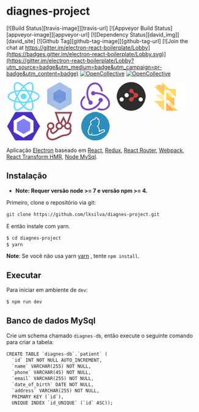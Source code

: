 # diagnes-project

[![Build Status][travis-image]][travis-url]
[![Appveyor Build Status][appveyor-image]][appveyor-url]
[![Dependency Status][david_img]][david_site]
[![Github Tag][github-tag-image]][github-tag-url]
[![Join the chat at https://gitter.im/electron-react-boilerplate/Lobby](https://badges.gitter.im/electron-react-boilerplate/Lobby.svg)](https://gitter.im/electron-react-boilerplate/Lobby?utm_source=badge&utm_medium=badge&utm_campaign=pr-badge&utm_content=badge)
[![OpenCollective](https://opencollective.com/electron-react-boilerplate/backers/badge.svg)](#backers)
[![OpenCollective](https://opencollective.com/electron-react-boilerplate/sponsors/badge.svg)](#sponsors)

[![React](/internals/img/react-padded-90.png)](https://facebook.github.io/react/)
[![Webpack](/internals/img/webpack-padded-90.png)](https://webpack.github.io/)
[![Redux](/internals/img/redux-padded-90.png)](http://redux.js.org/)
[![React Router](/internals/img/react-router-padded-90.png)](https://github.com/ReactTraining/react-router)
[![Flow](/internals/img/flow-padded-90.png)](https://flowtype.org/)
[![ESLint](/internals/img/eslint-padded-90.png)](http://eslint.org/)
[![Jest](/internals/img/jest-padded-90.png)](https://facebook.github.io/jest/)
[![Yarn](/internals/img/yarn-padded-90.png)](https://yarnpkg.com/)

Aplicação [Electron](http://electron.atom.io/) baseado em [React](https://facebook.github.io/react/), [Redux](https://github.com/reactjs/redux), [React Router](https://github.com/reactjs/react-router), [Webpack](http://webpack.github.io/docs/), [React Transform HMR](https://github.com/gaearon/react-transform-hmr), [Node MySql](https://github.com/mysqljs/mysql).

## Instalação

* **Note: Requer versão node >= 7 e versão npm >= 4.**

Primeiro, clone o repositório via git:

```bash
git clone https://github.com/lksilva/diagnes-project.git
```

E então instale com yarn.

```bash
$ cd diagnes-project
$ yarn
```
**Note**: Se você não usa yarn [yarn](https://github.com/yarnpkg/yarn) , tente `npm install`.

## Executar

Para iniciar em ambiente de `dev`:

```bash
$ npm run dev
```

## Banco de dados MySql

Crie um schema chamado `diagnes-db`, então execute o seguinte comando para criar a tabela: 

```
CREATE TABLE `diagnes-db`.`patient` (
  `id` INT NOT NULL AUTO_INCREMENT,
  `name` VARCHAR(255) NOT NULL,
  `phone` VARCHAR(45) NOT NULL,
  `email` VARCHAR(255) NOT NULL,
  `date_of_birth` DATE NOT NULL,
  `address` VARCHAR(255) NOT NULL,
  PRIMARY KEY (`id`),
  UNIQUE INDEX `id_UNIQUE` (`id` ASC));
```
